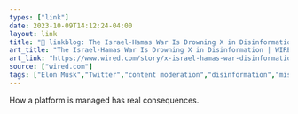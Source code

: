 ```yaml
---
types: ["link"]
date: 2023-10-09T14:12:24-04:00
layout: link
title: "🔗 linkblog: The Israel-Hamas War Is Drowning X in Disinformation | WIRED'"
art_title: "The Israel-Hamas War Is Drowning X in Disinformation | WIRED"
art_link: "https://www.wired.com/story/x-israel-hamas-war-disinformation/"
source: ["wired.com"]
tags: ["Elon Musk","Twitter","content moderation","disinformation","misinformation"]
---
```

How a platform is managed has real consequences.

